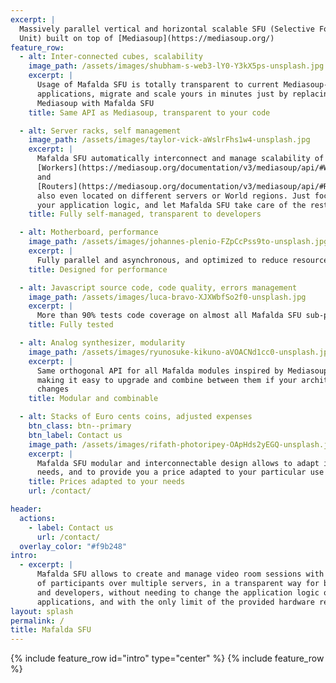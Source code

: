 ```yaml
---
excerpt: |
  Massively parallel vertical and horizontal scalable SFU (Selective Forwarding
  Unit) built on top of [Mediasoup](https://mediasoup.org/)
feature_row:
  - alt: Inter-connected cubes, scalability
    image_path: /assets/images/shubham-s-web3-lY0-Y3kX5ps-unsplash.jpg
    excerpt: |
      Usage of Mafalda SFU is totally transparent to current Mediasoup-based
      applications, migrate and scale yours in minutes just by replacing
      Mediasoup with Mafalda SFU
    title: Same API as Mediasoup, transparent to your code

  - alt: Server racks, self management
    image_path: /assets/images/taylor-vick-aWslrFhs1w4-unsplash.jpg
    excerpt: |
      Mafalda SFU automatically interconnect and manage scalability of Mediasoup
      [Workers](https://mediasoup.org/documentation/v3/mediasoup/api/#Worker)
      and
      [Routers](https://mediasoup.org/documentation/v3/mediasoup/api/#Router),
      also even located on different servers or World regions. Just focus on
      your application logic, and let Mafalda SFU take care of the rest
    title: Fully self-managed, transparent to developers

  - alt: Motherboard, performance
    image_path: /assets/images/johannes-plenio-FZpCcPss9to-unsplash.jpg
    excerpt: |
      Fully parallel and asynchronous, and optimized to reduce resources usage
    title: Designed for performance

  - alt: Javascript source code, code quality, errors management
    image_path: /assets/images/luca-bravo-XJXWbfSo2f0-unsplash.jpg
    excerpt: |
      More than 90% tests code coverage on almost all Mafalda SFU sub-projects
    title: Fully tested

  - alt: Analog synthesizer, modularity
    image_path: /assets/images/ryunosuke-kikuno-aVOACNd1cc0-unsplash.jpg
    excerpt: |
      Same orthogonal API for all Mafalda modules inspired by Mediasoup design,
      making it easy to upgrade and combine between them if your architecture
      changes
    title: Modular and combinable

  - alt: Stacks of Euro cents coins, adjusted expenses
    btn_class: btn--primary
    btn_label: Contact us
    image_path: /assets/images/rifath-photoripey-OApHds2yEGQ-unsplash.jpg
    excerpt: |
      Mafalda SFU modular and interconnectable design allows to adapt it to your
      needs, and to provide you a price adapted to your particular use case
    title: Prices adapted to your needs
    url: /contact/

header:
  actions:
    - label: Contact us
      url: /contact/
  overlay_color: "#f9b248"
intro:
  - excerpt: |
      Mafalda SFU allows to create and manage video room sessions with thousands
      of participants over multiple servers, in a transparent way for both users
      and developers, without needing to change the application logic of current
      applications, and with the only limit of the provided hardware resources.
layout: splash
permalink: /
title: Mafalda SFU
---
```


{% include feature_row id="intro" type="center" %}
{% include feature_row %}
